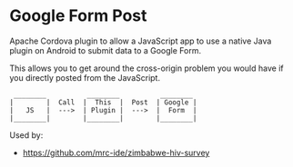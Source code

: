 # Google Form Post
Apache Cordova plugin to allow a JavaScript app to use a native Java plugin on
Android to submit data to a Google Form.

This allows you to get around the cross-origin problem you would have if you
directly posted from the JavaScript.

```
 ________          ________          ________
|        |  Call  |  This  |  Post  | Google |
|   JS   |  --->  | Plugin |  --->  |  Form  |
|________|        |________|        |________|

```

Used by:

* https://github.com/mrc-ide/zimbabwe-hiv-survey